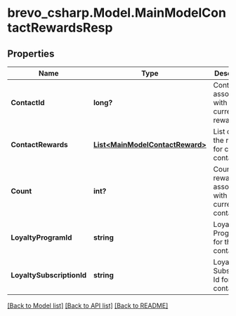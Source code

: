 # brevo_csharp.Model.MainModelContactRewardsResp
## Properties

Name | Type | Description | Notes
------------ | ------------- | ------------- | -------------
**ContactId** | **long?** | Contact id associated with the current reward | [optional] 
**ContactRewards** | [**List&lt;MainModelContactReward&gt;**](MainModelContactReward.md) | List of all the rewards for current contact | [optional] 
**Count** | **int?** | Count of the rewards associated with the current contact | [optional] 
**LoyaltyProgramId** | **string** | Loyalty Program Id for the contact | [optional] 
**LoyaltySubscriptionId** | **string** | Loyalty Subscription Id for the contact | [optional] 

[[Back to Model list]](../README.md#documentation-for-models) [[Back to API list]](../README.md#documentation-for-api-endpoints) [[Back to README]](../README.md)

